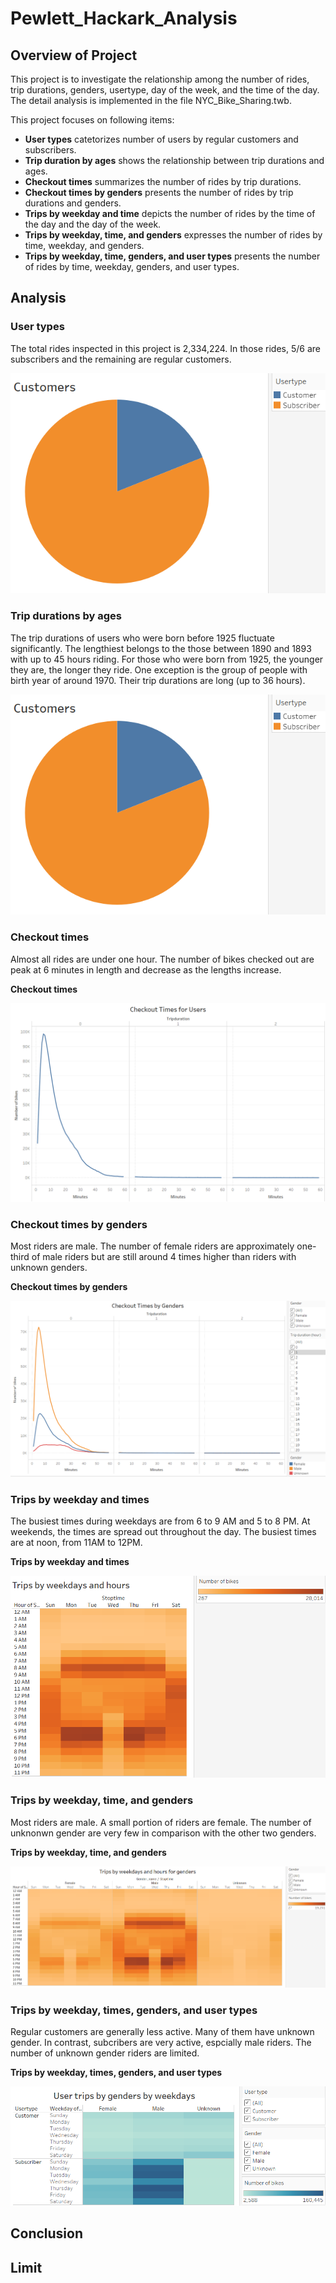 # Pewlett_Hackark_Analysis

## Overview of Project
This project is to investigate the relationship among the number of rides, trip durations, genders, usertype, day of the week, and the time of the day. The detail analysis is implemented in the file NYC_Bike_Sharing.twb. 

This project focuses on following items:
 - **User types** catetorizes number of users by regular customers and subscribers. 
 - **Trip duration by ages** shows the relationship between trip durations and ages.
 - **Checkout times** summarizes the number of rides by trip durations. 
 - **Checkout times by genders** presents the number of rides by trip durations and genders. 
 - **Trips by weekday and time** depicts the number of rides by the time of the day and the day of the week. 
 - **Trips by weekday, time, and genders** expresses the number of rides by time, weekday, and genders. 
 - **Trips by weekday, time, genders, and user types** presents the number of rides by time, weekday, genders, and user types. 

## Analysis

### User types
The total rides inspected in this project is 2,334,224. In those rides, 5/6 are subscribers and the remaining are regular customers. 

![User types](Images/06_User_types.png)

### Trip durations by ages
The trip durations of users who were born before 1925 fluctuate significantly. The lengthiest belongs to the those between 1890 and 1893 with up to 45 hours riding. For those who were born from 1925, the younger they are, the longer they ride. One exception is the group of people with birth year of around 1970. Their trip durations are long (up to 36 hours). 

![Trip durations by ages](Images/06_User_types.png)

### Checkout times
Almost all rides are under one hour. The number of bikes checked out are peak at 6 minutes in length and decrease as the lengths increase.

**Checkout times**

![Checkout times](Images/01_Checkout_times.png)

### Checkout times by genders
Most riders are male. The number of female riders are approximately one-third of male riders but are still around 4 times higher than riders with unknown genders. 

**Checkout times by genders**

![Checkout times by genders](Images/02_Checkout_Genders.png)

### Trips by weekday and times
The busiest times during weekdays are from 6 to 9 AM and 5 to 8 PM. At weekends, the times are spread out throughout the day. The busiest times are at noon, from 11AM to 12PM. 

**Trips by weekday and times**

![Trips by weekday and times](Images/03_Trips_by_times.png)

### Trips by weekday, time, and genders
Most riders are male. A small portion of riders are female. The number of unknonwn gender are very few in comparison with the other two genders.

**Trips by weekday, time, and genders**

![Trips by weekday, time, and genders](Images/04_Trips_Genders.png)


### Trips by weekday, times, genders, and user types
Regular customers are generally less active. Many of them have unknown gender. In contrast, subcribers are very active, espcially male riders. The number of unknown gender riders are limited. 

**Trips by weekday, times, genders, and user types**

![Trips by weekday, times, genders, and user types](Images/05_Trips_Usertypes_Genders.png)

## Conclusion


## Limit
